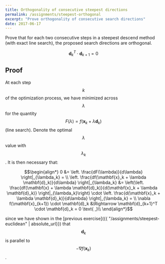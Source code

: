 ```yaml
---
title: Orthogonality of consecutive steepest directions 
permalink: /assignments/steepest-orthogonal
excerpt: "Prove orthogonality of consecutive search directions"
date: 2017-06-17
---
```


Prove that for each two consecutive steps in a steepest descend method (with exact
line search), the proposed search directions are orthogonal.

$$\mathbf{d}_k^T \cdot \mathbf{d}_{k+1} = 0$$

## Proof

At each step $$k$$ of the optimization process, we have minimized across $$\lambda$$
for the quantity $$F(\lambda) = f(\mathbf{x}_k + \lambda \mathbf{d}_k)$$ (line
search). Denote the optimal $$\lambda$$ value with $$\lambda_k$$. It is then
necessary that: 


$$\begin{align*}
0 &= \left. \frac{dF(\lambda)}{d\lambda} \right|_{\lambda_k} = \\
\left. \frac{df(\mathbf{x}_k + \lambda \mathbf{d}_k)}{d\lambda} \right|_{\lambda_k} &= \left(\left. \frac{df(\mathbf{x} + \lambda \mathbf{d}_k)}{d(\mathbf{x}_k + \lambda \mathbf{d}_k)} \right|_{\lambda_k}\right) \cdot \left. \frac{d(\mathbf{x}_k + \lambda \mathbf{d}_k)}{d\lambda} \right|_{\lambda_k} = \\
\nabla f(\mathbf{x}_{k+1}) \cdot \mathbf{d}_k &\Rightarrow \mathbf{d}_{k+1}^T \cdot \mathbf{d}_k = 0 \text{ ,}\\
\end{align*}$$


since we have shown in the [previous exercise]({{ "/assignments/steepest-euclidean" | absolute_url}}) that
$$\mathbf{d}_k$$ is parallel to $$-\nabla f(\mathbf{x}_k)$$.
